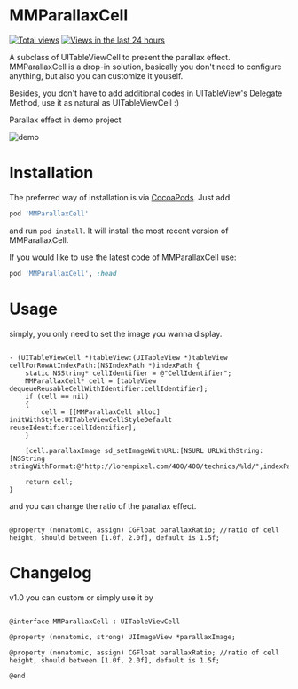 MMParallaxCell
=============
[![Total views](https://sourcegraph.com/api/repos/github.com/adad184/MMParallaxCell/.counters/views.png)](https://sourcegraph.com/github.com/adad184/MMParallaxCell)
[![Views in the last 24 hours](https://sourcegraph.com/api/repos/github.com/adad184/MMParallaxCell/.counters/views-24h.png)](https://sourcegraph.com/github.com/adad184/MMParallaxCell)

A subclass of UITableViewCell to present the parallax effect. MMParallaxCell is a drop-in solution, basically you don't need to configure anything, but also you can customize it youself. 

Besides, you don't have to add additional codes in UITableView's Delegate Method, use it as natural as UITableViewCell :)

Parallax effect in demo project

![demo](https://github.com/adad184/MMParallaxCell/blob/master/DEMO.gif)


Installation
============

The preferred way of installation is via [CocoaPods](http://cocoapods.org). Just add

```ruby
pod 'MMParallaxCell'
```

and run `pod install`. It will install the most recent version of MMParallaxCell.

If you would like to use the latest code of MMParallaxCell use:

```ruby
pod 'MMParallaxCell', :head
```

Usage
===============

simply, you only need to set the image you wanna display.

```objc

- (UITableViewCell *)tableView:(UITableView *)tableView cellForRowAtIndexPath:(NSIndexPath *)indexPath {
    static NSString* cellIdentifier = @"CellIdentifier";
    MMParallaxCell* cell = [tableView dequeueReusableCellWithIdentifier:cellIdentifier];
    if (cell == nil)
    {
        cell = [[MMParallaxCell alloc] initWithStyle:UITableViewCellStyleDefault reuseIdentifier:cellIdentifier];
    }
    
    [cell.parallaxImage sd_setImageWithURL:[NSURL URLWithString:[NSString stringWithFormat:@"http://lorempixel.com/400/400/technics/%ld/",indexPath.row]]];
    
    return cell;
}

```


and you can change the ratio of the parallax effect.

```objc

@property (nonatomic, assign) CGFloat parallaxRatio; //ratio of cell height, should between [1.0f, 2.0f], default is 1.5f;

```
	

Changelog
===============
v1.0  you can custom or simply use it by

```objc

@interface MMParallaxCell : UITableViewCell

@property (nonatomic, strong) UIImageView *parallaxImage;

@property (nonatomic, assign) CGFloat parallaxRatio; //ratio of cell height, should between [1.0f, 2.0f], default is 1.5f;

@end
```


